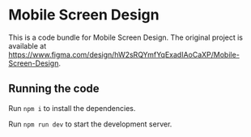 
  # Mobile Screen Design

  This is a code bundle for Mobile Screen Design. The original project is available at https://www.figma.com/design/hW2sRQYmfYqExadIAoCaXP/Mobile-Screen-Design.

  ## Running the code

  Run `npm i` to install the dependencies.

  Run `npm run dev` to start the development server.
  